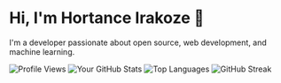 # Hi, I'm Hortance Irakoze 👋

I'm a developer passionate about open source, web development, and machine learning. 

![Profile Views](https://visitor-badge.laobi.icu/badge?page_id=Irakoze-Hortance.Irakoze-Hortance)
![Your GitHub Stats](https://github-readme-stats.vercel.app/api?username=Irakoze-Hortance&show_icons=true&theme=tokyonight)
![Top Languages](https://github-readme-stats.vercel.app/api/top-langs/?username=Irakoze-Hortance&layout=compact&theme=tokyonight)
![GitHub Streak](https://github-readme-streak-stats.herokuapp.com/?user=Irakoze-Hortance&theme=tokyonight)

